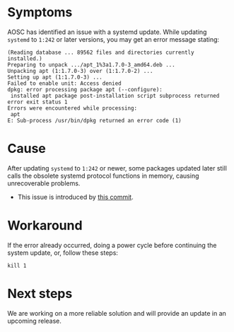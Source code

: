 <!-- TITLE: ERR-SYS-00009: Error Updating to Systemd 242 -->
<!-- SUBTITLE: Obsolete systemd services in memory cause problems -->

# Symptoms

AOSC has identified an issue with a systemd update. While updating `systemd` to `1:242` or later versions, you may get an error message stating:

```shell
(Reading database ... 89562 files and directories currently installed.)
Preparing to unpack .../apt_1%3a1.7.0-3_amd64.deb ...
Unpacking apt (1:1.7.0-3) over (1:1.7.0-2) ...
Setting up apt (1:1.7.0-3) ...
Failed to enable unit: Access denied
dpkg: error processing package apt (--configure):
 installed apt package post-installation script subprocess returned error exit status 1
Errors were encountered while processing:
 apt
E: Sub-process /usr/bin/dpkg returned an error code (1)
```

# Cause

After updating `systemd` to `1:242` or newer, some packages updated later still calls the obsolete systemd protocol functions in memory, causing unrecoverable problems. 

- This issue is introduced by [this commit](https://github.com/systemd/systemd/commit/3f10c66270b74530339b3f466c43874bb40c210f).

# Workaround
If the error already occurred, doing a power cycle before continuing the system update, or, follow these steps:

```shell
kill 1
```

# Next steps

We are working on a more reliable solution and will provide an update in an upcoming release.